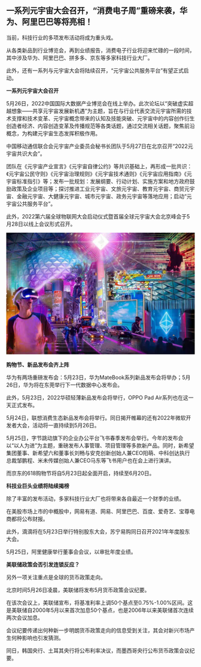 ## 一系列元宇宙大会召开，“消费电子周”重磅来袭，华为、阿里巴巴等将亮相！

当前，科技行业的多项发布活动将成为重头戏。

从各类新品到行业博览会，再到业绩报告，消费电子行业将迎来忙碌的一段时间，其中涉及华为、阿里巴巴、拼多多、京东等多家科技行业大厂。

此外，还有一系列与元宇宙大会将陆续召开，“元宇宙公共服务平台”有望正式启动。

**一系列元宇宙大会召开**

5月26日，2022中国国际大数据产业博览会在线上举办。此次论坛以“突破虚实超越想象——共享元宇宙发展新机遇”为主题，旨在与行业代表交流元宇宙所需的技术支撑和技术变革、元宇宙概念带来的认知及技能突破、元宇宙中的内容创作衍生创造者经济、内容创造变革及传播规范等各类话题，通过交流相关话题，聚焦前沿概念，为构建元宇宙生态发挥积极作用。

中国移动通信联合会元宇宙产业委员会秘书长团队于5月27日在北京召开“2022元宇宙共识大会”。

团队在《元宇宙产业宣言》《元宇宙自律公约》等共识基础上，再形成一批共识：《元宇宙公民守则》《元宇宙治理规则》《元宇宙技术通则》《元宇宙应用指南》《元宇宙标准指引》等；发布一批规划：发展纲要、行动计划、实施方案和地方政府鼓励政策及企业项目等；探讨推进工业元宇宙、文旅元宇宙、教育元宇宙、商贸元宇宙、金融元宇宙、大健康元宇宙、城市元宇宙、政务元宇宙等落地应用；启动“元宇宙公共服务平台”。

此外，2022第六届全球物联网大会启动仪式暨首届全球元宇宙大会北京峰会于5月28日以线上会议形式召开。

![配图一](a97a6aa86e6039ddad1e63f844175327.jpeg)

**购物节、新品发布会齐上阵**

华为有两场重磅发布会：5月23日，华为MateBook系列新品发布会将举办；5月26日，华为将在东莞举行下一代数据中心发布会。

此外，5月23日，2022华硕轻薄新品发布会将举行，OPPO Pad Air系列也在这一天正式发布。

5月24日，联想消费生态新品发布会将举行。同日揭开帷幕的还有2022年微软开发者大会，活动将一直持续到5月26日。

5月25日，字节跳动旗下的企业办公平台飞书春季发布会举行。今年的发布会以“以人为进”为主题，重磅发布人事管理、项目管理等多款新产品。同时，新希望集团董事、新希望六和董事长刘畅与安克创新创始人兼CEO阳萌、中科创达执行总裁邹鹏程、米未传媒创始人兼CEO马东等飞书用户也在会上进行演讲。

而京东的618购物节将自5月23日起全面开启，持续至6月20日。

**科技业巨头业绩将陆续揭榜**

除了丰富的发布活动，多家科技行业大厂也将带来各自最近一个财季的业绩。

在美股市场上市的中概股中，网易有道、网易、阿里巴巴、百度、爱奇艺、宝尊电商都将公布财报。

此外，滴滴将在5月23日举行特别股东大会，苏宁易购同日召开2021年年度股东大会。

5月25日，阿里健康举行董事会会议，以审批年度业绩。

**美联储政策会否引发连锁反应？**

另外一项关注重点是全球的货币政策走向。

北京时间5月26日凌晨，美联储将发布5月货币政策会议纪要。

在该次会议上，美联储宣布，将基准利率上调50个基点至0.75%-1.00%区间。这是美联储自2000年5月以来首次加息50个基点，也是2006年以来美联储首次连续两次会议加息。

会议纪要传递出何种新一步明朗货币政策走向的信息受到关注，其会对新兴市场产生何种影响也引发猜测。

同日，韩国央行、土耳其央行将公布利率决议，而墨西哥央行公布货币政策会议纪要。
